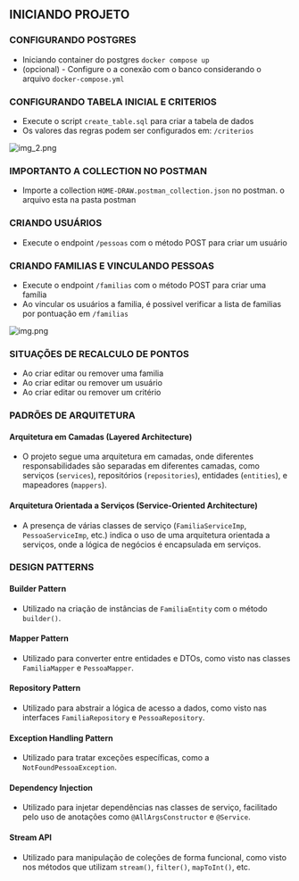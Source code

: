 ## INICIANDO PROJETO
### CONFIGURANDO POSTGRES
- Iniciando container do postgres
```docker compose up```
- (opcional) - Configure o a conexão com o banco considerando o arquivo
```docker-compose.yml```

### CONFIGURANDO TABELA INICIAL E CRITERIOS
- Execute o script ```create_table.sql``` para criar a tabela de dados
- Os valores das regras podem ser configurados em: ```/criterios```

![img_2.png](img_2.png)
### IMPORTANTO A COLLECTION NO POSTMAN
- Importe a collection ```HOME-DRAW.postman_collection.json``` no postman. o arquivo esta na pasta postman

### CRIANDO USUÁRIOS
- Execute o endpoint ```/pessoas``` com o método POST para criar um usuário

### CRIANDO FAMILIAS E VINCULANDO PESSOAS
- Execute o endpoint ```/familias``` com o método POST para criar uma família
- Ao vincular os usuários a familia, é possivel verificar a lista de familias por pontuação em ```/familias```

![img.png](img.png)
### SITUAÇÕES DE RECALCULO DE PONTOS
- Ao criar editar ou remover uma familia
- Ao criar editar ou remover um usuário
- Ao criar editar ou remover um critério


### PADRÕES DE ARQUITETURA

#### Arquitetura em Camadas (Layered Architecture)
- O projeto segue uma arquitetura em camadas, onde diferentes responsabilidades são separadas em diferentes camadas, como serviços (`services`), repositórios (`repositories`), entidades (`entities`), e mapeadores (`mappers`).

#### Arquitetura Orientada a Serviços (Service-Oriented Architecture)
- A presença de várias classes de serviço (`FamiliaServiceImp`, `PessoaServiceImp`, etc.) indica o uso de uma arquitetura orientada a serviços, onde a lógica de negócios é encapsulada em serviços.

### DESIGN PATTERNS

#### Builder Pattern
- Utilizado na criação de instâncias de `FamiliaEntity` com o método `builder()`.

#### Mapper Pattern
- Utilizado para converter entre entidades e DTOs, como visto nas classes `FamiliaMapper` e `PessoaMapper`.

#### Repository Pattern
- Utilizado para abstrair a lógica de acesso a dados, como visto nas interfaces `FamiliaRepository` e `PessoaRepository`.

#### Exception Handling Pattern
- Utilizado para tratar exceções específicas, como a `NotFoundPessoaException`.

#### Dependency Injection
- Utilizado para injetar dependências nas classes de serviço, facilitado pelo uso de anotações como `@AllArgsConstructor` e `@Service`.

#### Stream API
- Utilizado para manipulação de coleções de forma funcional, como visto nos métodos que utilizam `stream()`, `filter()`, `mapToInt()`, etc.